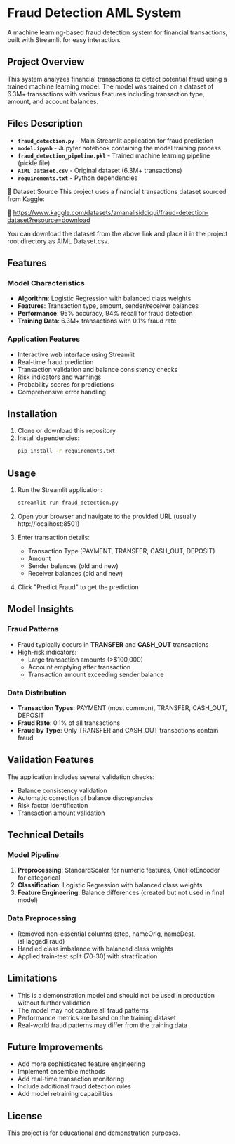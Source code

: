 # Fraud Detection AML System

A machine learning-based fraud detection system for financial transactions, built with Streamlit for easy interaction.

## Project Overview

This system analyzes financial transactions to detect potential fraud using a trained machine learning model. The model was trained on a dataset of 6.3M+ transactions with various features including transaction type, amount, and account balances.

## Files Description

- **`fraud_detection.py`** - Main Streamlit application for fraud prediction
- **`model.ipynb`** - Jupyter notebook containing the model training process
- **`fraud_detection_pipeline.pkl`** - Trained machine learning pipeline (pickle file)
- **`AIML Dataset.csv`** - Original dataset (6.3M+ transactions)
- **`requirements.txt`** - Python dependencies

📂 Dataset Source
This project uses a financial transactions dataset sourced from Kaggle:

🔗 https://www.kaggle.com/datasets/amanalisiddiqui/fraud-detection-dataset?resource=download

You can download the dataset from the above link and place it in the project root directory as AIML Dataset.csv.

## Features

### Model Characteristics
- **Algorithm**: Logistic Regression with balanced class weights
- **Features**: Transaction type, amount, sender/receiver balances
- **Performance**: 95% accuracy, 94% recall for fraud detection
- **Training Data**: 6.3M+ transactions with 0.1% fraud rate

### Application Features
- Interactive web interface using Streamlit
- Real-time fraud prediction
- Transaction validation and balance consistency checks
- Risk indicators and warnings
- Probability scores for predictions
- Comprehensive error handling

## Installation

1. Clone or download this repository
2. Install dependencies:
   ```bash
   pip install -r requirements.txt
   ```

## Usage

1. Run the Streamlit application:
   ```bash
   streamlit run fraud_detection.py
   ```

2. Open your browser and navigate to the provided URL (usually http://localhost:8501)

3. Enter transaction details:
   - Transaction Type (PAYMENT, TRANSFER, CASH_OUT, DEPOSIT)
   - Amount
   - Sender balances (old and new)
   - Receiver balances (old and new)

4. Click "Predict Fraud" to get the prediction

## Model Insights

### Fraud Patterns
- Fraud typically occurs in **TRANSFER** and **CASH_OUT** transactions
- High-risk indicators:
  - Large transaction amounts (>$100,000)
  - Account emptying after transaction
  - Transaction amount exceeding sender balance

### Data Distribution
- **Transaction Types**: PAYMENT (most common), TRANSFER, CASH_OUT, DEPOSIT
- **Fraud Rate**: 0.1% of all transactions
- **Fraud by Type**: Only TRANSFER and CASH_OUT transactions contain fraud

## Validation Features

The application includes several validation checks:
- Balance consistency validation
- Automatic correction of balance discrepancies
- Risk factor identification
- Transaction amount validation

## Technical Details

### Model Pipeline
1. **Preprocessing**: StandardScaler for numeric features, OneHotEncoder for categorical
2. **Classification**: Logistic Regression with balanced class weights
3. **Feature Engineering**: Balance differences (created but not used in final model)

### Data Preprocessing
- Removed non-essential columns (step, nameOrig, nameDest, isFlaggedFraud)
- Handled class imbalance with balanced class weights
- Applied train-test split (70-30) with stratification

## Limitations

- This is a demonstration model and should not be used in production without further validation
- The model may not capture all fraud patterns
- Performance metrics are based on the training dataset
- Real-world fraud patterns may differ from the training data

## Future Improvements

- Add more sophisticated feature engineering
- Implement ensemble methods
- Add real-time transaction monitoring
- Include additional fraud detection rules
- Add model retraining capabilities

## License

This project is for educational and demonstration purposes. 

